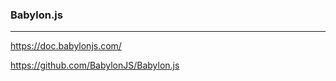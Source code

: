 ### Babylon.js
---
https://doc.babylonjs.com/

https://github.com/BabylonJS/Babylon.js
```js

```

```

```

```
```


